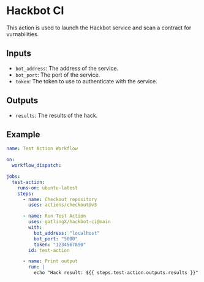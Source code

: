 # Hackbot CI

This action is used to launch the Hackbot service and scan a contract for vurnabilities.

## Inputs

- `bot_address`: The address of the service.
- `bot_port`: The port of the service.
- `token`: The token to use to authenticate with the service.

## Outputs

- `results`: The results of the hack.

## Example

```yaml
name: Test Action Workflow

on:
  workflow_dispatch:

jobs:
  test-action:
    runs-on: ubuntu-latest
    steps:
      - name: Checkout repository
        uses: actions/checkout@v3

      - name: Run Test Action
        uses: gatlingX/hackbot-ci@main
        with:
          bot_address: "localhost"
          bot_port: "5000"
          token: "1234567890"
        id: test-action

      - name: Print output
        run: |
          echo "Hack result: ${{ steps.test-action.outputs.results }}"  
```
